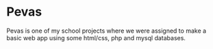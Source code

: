 # Pevas
Pevas is one of my school projects where we were assigned to make a basic web app using some html/css, php and mysql databases.
